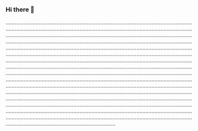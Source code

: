 ### Hi there 👋

.........................................................................................................................................................................................................................................................................................................................................................................................................................................................................................................................................................................................................................................................................................................................................................................................................................................................................................................................................................................................................................................................................................................................................................................................................................................................................................................................................................................................................................................................................................................................................................................................................................................................................................................................................................................................................................................................................................................................................................................................................................................................................................................................................